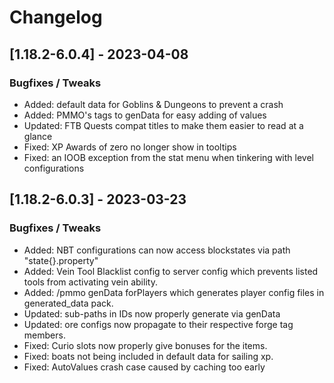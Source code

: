 # Changelog

## [1.18.2-6.0.4] - 2023-04-08
### Bugfixes / Tweaks
- Added: default data for Goblins & Dungeons to prevent a crash
- Added: PMMO's tags to genData for easy adding of values
- Updated: FTB Quests compat titles to make them easier to read at a glance
- Fixed: XP Awards of zero no longer show in tooltips
- Fixed: an IOOB exception from the stat menu when tinkering with level configurations

## [1.18.2-6.0.3] - 2023-03-23
### Bugfixes / Tweaks
- Added: NBT configurations can now access blockstates via path "state{}.property"
- Added: Vein Tool Blacklist config to server config which prevents listed tools from activating vein ability.
- Added: /pmmo genData forPlayers <player selector> which generates player config files in generated_data pack.
- Updated: sub-paths in IDs now properly generate via genData
- Updated: ore configs now propagate to their respective forge tag members.
- Fixed: Curio slots now properly give bonuses for the items.
- Fixed: boats not being included in default data for sailing xp.
- Fixed: AutoValues crash case caused by caching too early
